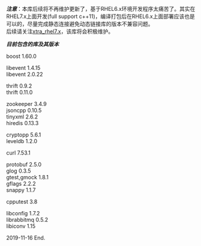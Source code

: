 ***注意***：本库后续将不再维护更新了，基于RHEL6.x环境开发程序太痛苦了。其实在RHEL7.x上面开发(full support c++11)，编译打包后在RHEL6.x上面部署应该也是可以的，尽量完成静态连接避免动态链接库的版本不兼容问题。   
后续请关注[xtra_rhel7.x](https://github.com/taozhijiang/xtra_rhel7.x)，该库将会积极维护。   

***目前包含的库及其版本***   


boost           1.60.0   
   
libevent        1.4.15   
libevent        2.0.22   
   
thrift          0.9.2   
thrift          0.11.0   
   
zookeeper       3.4.9   
jsoncpp         0.10.5   
tinyxml         2.6.2   
hiredis         0.13.3   

cryptopp        5.6.1   
leveldb         1.2.0   

curl            7.53.1   

protobuf        2.5.0   
glog            0.3.5   
gtest,gmock     1.8.1   
gflags          2.2.2   
snappy          1.1.7   

cpputest        3.8   

libconfig       1.7.2  
librabbitmq     0.5.2   
libiconv        1.15


2019-11-16 End.
